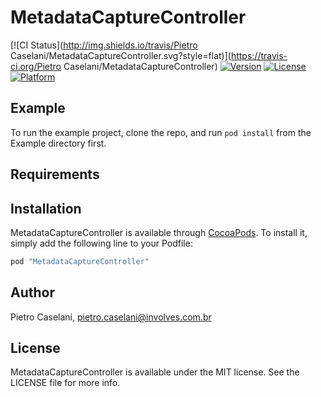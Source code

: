 # MetadataCaptureController

[![CI Status](http://img.shields.io/travis/Pietro Caselani/MetadataCaptureController.svg?style=flat)](https://travis-ci.org/Pietro Caselani/MetadataCaptureController)
[![Version](https://img.shields.io/cocoapods/v/MetadataCaptureController.svg?style=flat)](http://cocoapods.org/pods/MetadataCaptureController)
[![License](https://img.shields.io/cocoapods/l/MetadataCaptureController.svg?style=flat)](http://cocoapods.org/pods/MetadataCaptureController)
[![Platform](https://img.shields.io/cocoapods/p/MetadataCaptureController.svg?style=flat)](http://cocoapods.org/pods/MetadataCaptureController)

## Example

To run the example project, clone the repo, and run `pod install` from the Example directory first.

## Requirements

## Installation

MetadataCaptureController is available through [CocoaPods](http://cocoapods.org). To install
it, simply add the following line to your Podfile:

```ruby
pod "MetadataCaptureController"
```

## Author

Pietro Caselani, pietro.caselani@involves.com.br

## License

MetadataCaptureController is available under the MIT license. See the LICENSE file for more info.
